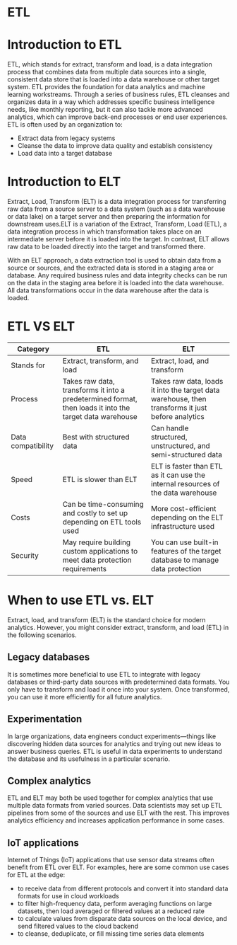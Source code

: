 # ETL

# Introduction to ETL 
ETL, which stands for extract, transform and load, is a data integration process that combines data from multiple data sources into a single, consistent data store that is loaded into a data warehouse or other target system.
ETL provides the foundation for data analytics and machine learning workstreams. Through a series of business rules, ETL cleanses and organizes data in a way which addresses specific business intelligence needs, like monthly reporting, but it can also tackle more advanced analytics, which can improve back-end processes or end user experiences. ETL is often used by an organization to: 

- Extract data from legacy systems
- Cleanse the data to improve data quality and establish consistency
- Load data into a target database

# Introduction to ELT
Extract, Load, Transform (ELT) is a data integration process for transferring raw data from a source server to a data system (such as a data warehouse or data lake) on a target server and then preparing the information for downstream uses.ELT is a variation of the Extract, Transform, Load (ETL), a data integration process in which transformation takes place on an intermediate server before it is loaded into the target. In contrast, ELT allows raw data to be loaded directly into the target and transformed there.

With an ELT approach, a data extraction tool is used to obtain data from a source or sources, and the extracted data is stored in a staging area or database. Any required business rules and data integrity checks can be run on the data in the staging area before it is loaded into the data warehouse. All data transformations occur in the data warehouse after the data is loaded.

# ETL VS ELT

| Category | ETL | ELT |
| -------  | ------| ------- |
| Stands for |Extract, transform, and load   | Extract, load, and transform |
|	Process | Takes raw data, transforms it into a predetermined format, then loads it into the target data warehouse|Takes raw data, loads it into the target data warehouse, then transforms it just before analytics|
|Data compatibility|Best with structured data|Can handle structured, unstructured, and semi-structured data|
|Speed|ETL is slower than ELT|ELT is faster than ETL as it can use the internal resources of the data warehouse|
|Costs|Can be time-consuming and costly to set up depending on ETL tools used|More cost-efficient depending on the ELT infrastructure used|
|Security|May require building custom applications to meet data protection requirements|You can use built-in features of the target database to manage data protection|

# When to use ETL vs. ELT
Extract, load, and transform (ELT) is the standard choice for modern analytics. However, you might consider extract, transform, and load (ETL) in the following scenarios.

## Legacy databases
It is sometimes more beneficial to use ETL to integrate with legacy databases or third-party data sources with predetermined data formats. You only have to transform and load it once into your system. Once transformed, you can use it more efficiently for all future analytics.

## Experimentation
In large organizations, data engineers conduct experiments—things like discovering hidden data sources for analytics and trying out new ideas to answer business queries. ETL is useful in data experiments to understand the database and its usefulness in a particular scenario.

## Complex analytics
ETL and ELT may both be used together for complex analytics that use multiple data formats from varied sources. Data scientists may set up ETL pipelines from some of the sources and use ELT with the rest. This improves analytics efficiency and increases application performance in some cases.

## IoT applications
Internet of Things (IoT) applications that use sensor data streams often benefit from ETL over ELT. For examples, here are some common use cases for ETL at the edge:
* to receive data from different protocols and convert it into standard data formats for use in cloud workloads
* to filter high-frequency data, perform averaging functions on large datasets, then load averaged or filtered values at a reduced rate
* to calculate values from disparate data sources on the local device, and send filtered values to the cloud backend
* to cleanse, deduplicate, or fill missing time series data elements


